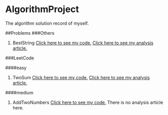 # AlgorithmProject
The algorithm solution record of myself.

##Problems
###Others
1. BestString
[Click here to see my code.](https://github.com/wolgy/AlgorithmProject/blob/master/src/com/wolfgy/algorithm/problem/BestString.java)
[Click here to see my analysis article.](http://www.jianshu.com/p/1f31b71ac9a5)

###LeetCode

####easy
1. TwoSum
[Click here to see my code.](https://github.com/wolgy/AlgorithmProject/blob/master/src/com/wolfgy/algorithm/problem/leetCode/easy/TwoSum.java)
[Click here to see my analysis article.](http://www.jianshu.com/p/d719bf0c7e32)

####medium
1. AddTwoNumbers 
[Click here to see my code.](https://github.com/wolgy/AlgorithmProject/blob/master/src/com/wolfgy/algorithm/problem/leetCode/medium/AddTwoNumbers.java)
There is no analysis article here.